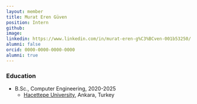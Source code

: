 ```yaml
---
layout: member
title: Murat Eren Güven
position: Intern
github:
image:
linkedin: https://www.linkedin.com/in/murat-eren-g%C3%BCven-001b53250/
alumni: false
orcid: 0000-0000-0000-0000
alumni: true
---
```


### Education
- B.Sc., Computer Engineering, 2020-2025
  - [Hacettepe University](https://www.cs.hacettepe.edu.tr/index.html), Ankara, Turkey 
